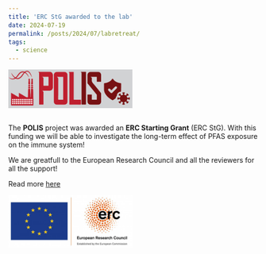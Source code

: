 ```yaml
---
title: 'ERC StG awarded to the lab'
date: 2024-07-19
permalink: /posts/2024/07/labretreat/
tags:
  - science
---
```


<img src="../images/polis_logo.png" alt="drawing" width=250 align="middle"/>

\
The **POLIS** project was awarded an **ERC Starting Grant** (ERC StG). With this funding we will be able to investigate the long-term effect of PFAS exposure on the immune system!

We are greatfull to the European Research Council and all the reviewers for all the support!

Read more [here](https://www.dzne.de/en/im-fokus/meldungen/2024/around-15-million-euros-for-researching-the-effects-of-forever-chemicals-on-the-immune-system/)

<img src="../images/erc.png" alt="drawing" width=250 align="middle"/>